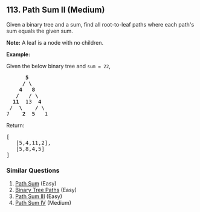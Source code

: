 ## 113. Path Sum II (Medium)

<p>Given a binary tree and a sum, find all root-to-leaf paths where each path&#39;s sum equals the given sum.</p>

<p><strong>Note:</strong>&nbsp;A leaf is a node with no children.</p>

<p><strong>Example:</strong></p>

<p>Given the below binary tree and <code>sum = 22</code>,</p>

<pre>
      <strong>5</strong>
     <strong>/ \</strong>
    <strong>4   8</strong>
   <strong>/</strong>   / <strong>\</strong>
  <strong>11</strong>  13  <strong>4</strong>
 /  <strong>\</strong>    <strong>/</strong> \
7    <strong>2</strong>  <strong>5</strong>   1
</pre>

<p>Return:</p>

<pre>
[
   [5,4,11,2],
   [5,8,4,5]
]
</pre>


### Similar Questions
  1. [Path Sum](https://github.com/openset/leetcode/tree/master/solution/path-sum) (Easy)
  1. [Binary Tree Paths](https://github.com/openset/leetcode/tree/master/solution/binary-tree-paths) (Easy)
  1. [Path Sum III](https://github.com/openset/leetcode/tree/master/solution/path-sum-iii) (Easy)
  1. [Path Sum IV](https://github.com/openset/leetcode/tree/master/solution/path-sum-iv) (Medium)
